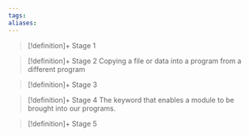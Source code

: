 ```yaml
---
tags:
aliases:
---
```


> [!definition]+ Stage 1
>

> [!definition]+ Stage 2
> Copying a file or data into a program from a different program

> [!definition]+ Stage 3
>

> [!definition]+ Stage 4
> The keyword that enables a module to be brought into our programs.

> [!definition]+ Stage 5
>



